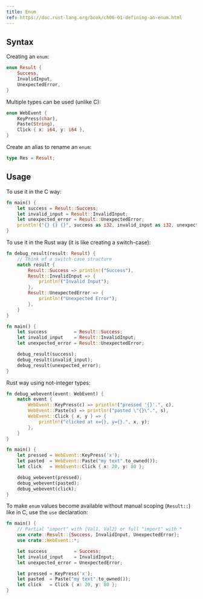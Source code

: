 ```yaml
---
title: Enum
ref: https://doc.rust-lang.org/book/ch06-01-defining-an-enum.html
---
```


## Syntax

Creating an `enum`:

```rust
enum Result {
    Success,
    InvalidInput,
    UnexpectedError,
}
```

Multiple types can be used (unlike C):

```rust
enum WebEvent {
    KeyPress(char),
    Paste(String),
    Click { x: i64, y: i64 },
}
```

Create an alias to rename an `enum`:

```rust
type Res = Result;
```

## Usage

To use it in the C way:

```rust
fn main() {
    let success = Result::Success;
    let invalid_input = Result::InvalidInput;
    let unexpected_error = Result::UnexpectedError;
    println!("{} {} {}", success as i32, invalid_input as i32, unexpected_error as i32);
}
```

To use it in the Rust way (it is like creating a switch-case):

```rust
fn debug_result(result: Result) {
    // Think of a switch-case structure
    match result {
        Result::Success => println!("Success"),
        Result::InvalidInput => {
            println!("Invalid Input");
        },
        Result::UnexpectedError => {
            println!("Unexpected Error");
        },
    }
}

fn main() {
    let success          = Result::Success;
    let invalid_input    = Result::InvalidInput;
    let unexpected_error = Result::UnexpectedError;

    debug_result(success);
    debug_result(invalid_input);
    debug_result(unexpected_error);
}
```

Rust way using not-integer types:

```rust
fn debug_webevent(event: WebEvent) {
    match event {
        WebEvent::KeyPress(c) => println!("pressed '{}'.", c),
        WebEvent::Paste(s) => println!("pasted \"{}\".", s),
        WebEvent::Click { x, y } => {
            println!("clicked at x={}, y={}.", x, y);
        },
    }
}

fn main() {
    let pressed = WebEvent::KeyPress('x');
    let pasted  = WebEvent::Paste("my text".to_owned());
    let click   = WebEvent::Click { x: 20, y: 80 };

    debug_webevent(pressed);
    debug_webevent(pasted);
    debug_webevent(click);
}
```

To make `enum` values become available without manual scoping (`Result::`) like in C,
use the `use` declaration:

```rust
fn main() {
    // Partial "import" with {Val1, Val2} or full "import" with *
    use crate::Result::{Success, InvalidInput, UnexpectedError};
    use crate::WebEvent::*;

    let success          = Success;
    let invalid_input    = InvalidInput;
    let unexpected_error = UnexpectedError;

    let pressed = KeyPress('x');
    let pasted  = Paste("my text".to_owned());
    let click   = Click { x: 20, y: 80 };
}
```
